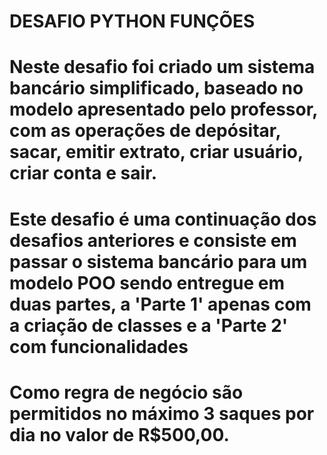 # DESAFIO PYTHON FUNÇÕES
# Neste desafio foi criado um sistema bancário simplificado, baseado no modelo apresentado pelo professor, com as operações de depósitar, sacar, emitir extrato, criar usuário, criar conta e sair.
# Este desafio é uma continuação dos desafios anteriores e consiste em passar o sistema bancário para um modelo POO sendo entregue em duas partes, a 'Parte 1' apenas com a criação de classes e a 'Parte 2' com funcionalidades
# Como regra de negócio são permitidos no máximo 3 saques por dia no valor de R$500,00.

